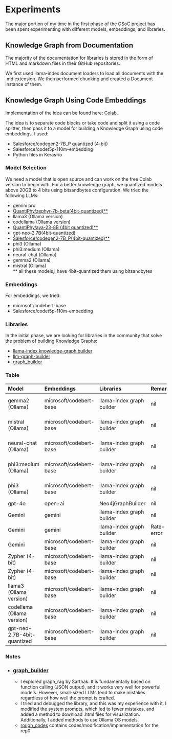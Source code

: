 # Experiments

The major portion of my time in the first phase of the GSoC project has been spent experimenting with different models, embeddings, and libraries.

## Knowledge Graph from Documentation

The majority of the documentation for libraries is stored in the form of HTML and markdown files in their GitHub repositories.

We first used llama-index document loaders to load all documents with the .md extension. We then performed chunking and created a Document instance of them.

## Knowledge Graph Using Code Embeddings

Implementation of the idea can be found here: [Colab](https://colab.research.google.com/drive/1uguR76SeMAukN4uAhKuXU_ja8Ik0s8Wj#scrollTo=CUgtX5D1Tl_x).

The idea is to separate code blocks or take code and split it using a code splitter, then pass it to a model for building a Knowledge Graph using code embeddings. I used:
- Salesforce/codegen2-7B_P quantized (4-bit)
- Salesforce/codet5p-110m-embedding
- Python files in Keras-io

### Model Selection

We need a model that is open source and can work on the free Colab version to begin with. For a better knowledge graph, we quantized models above 20GB to 4 bits using bitsandbytes configuration. We tried the following LLMs:
- gemini pro
- [QuantiPhy/zephyr-7b-beta(4bit-quantized)**](https://huggingface.co/QuantiPhy/zephyr-7b-beta-4bit-quantized)
- llama3 (Ollama version)
- codellama (Ollama version)
- [QuantiPhy/aya-23-8B (4bit quantized)**](https://huggingface.co/QuantiPhy/aya-23-8B-4bq)
- gpt-neo-2.7B(4bit-quantized)
- [Salesforce/codegen2-7B_P(4bit-quantized)**](https://huggingface.co/QuantiPhy/Salesforce_codegen2-7B_P)
- phi3 (Ollama)
- phi3:medium (Ollama)
- neural-chat (Ollama)
- gemma2 (Ollama)
- mistral (Ollama)   
** all these models,I have 4bit-quantized them using bitsandbytes
### Embeddings

For embeddings, we tried:
- microsoft/codebert-base
- Salesforce/codet5p-110m-embedding

### Libraries

In the initial phase, we are looking for libraries in the community that solve the problem of building Knowledge Graphs:
- [llama-index knowledge-graph builder](https://github.com/run-llama/llama_index/tree/main/llama-index-core/llama_index/core/indices/knowledge_graph)
- [llm-graph-builder](https://github.com/neo4j-labs/llm-graph-builder)
- [graph_builder](https://github.com/sarthakrastogi/graph-rag)

### Table

| Model                       | Embeddings           | Libraries                  | Remarks     | Documents                | Artifacts                                                                                                                                                                                                                                                                            |
|:----------------------------|:---------------------|:---------------------------|:------------|:-------------------------|:-------------------------------------------------------------------------------------------------------------------------------------------------------------------------------------------------------------------------------------------------------------------------------------|
| gemma2 (Ollama)             | microsoft/codebert-base | llama-index graph builder | nil         | [keras-io](https://github.com/keras-team/keras-io/tree/master/templates) | [viz](artifacts/gemma2/Graph_visualization_gemma2_mscb.html)<br/>[index](artifacts/gemma2/gemma2graphIndex.pkl)<br/>[collab](https://colab.research.google.com/drive/1q7FED2Lapk3D7ibqkO3NkqZ6iPNZ_x6H?usp=sharing)                                                                  |
| mistral (Ollama)            | microsoft/codebert-base | llama-index graph builder | nil         | [keras-io](https://github.com/keras-team/keras-io/tree/master/templates) | [viz](artifacts/mistral/Graph_visualization_mistral_mscb.html)<br/>[index](artifacts/mistral/mistralgraphIndex.pkl)<br/>[collab](https://colab.research.google.com/drive/1q7FED2Lapk3D7ibqkO3NkqZ6iPNZ_x6H?usp=sharing)                                                              |
| neural-chat (Ollama)        | microsoft/codebert-base | llama-index graph builder | nil         | [keras-io](https://github.com/keras-team/keras-io/tree/master/templates) | [viz](artifacts/neural_chat/Graph_visualization_neuralchat_mscb.html)<br/>[index](artifacts/neural_chat/graphIndex_neuralchat_mscb.pkl)<br/>[collab](https://colab.research.google.com/drive/1cM6ujhiKM1v0bRYVN9F9UEgjYlwkBTt9?usp=sharing)                                          |
| phi3:medium (Ollama)        | microsoft/codebert-base | llama-index graph builder | nil         | [keras-io](https://github.com/keras-team/keras-io/tree/master/templates) | [viz](artifacts/phi3-med/Graph_visualization_phi3-med_mscb.html)<br/>[index](artifacts/phi3-med/graphIndex_phi3_medium_mscb.pkl)<br/>[collab](https://colab.research.google.com/drive/1cM6ujhiKM1v0bRYVN9F9UEgjYlwkBTt9?usp=sharing)                                                 |
| phi3 (Ollama)               | microsoft/codebert-base | llama-index graph builder | nil         | [keras-io](https://github.com/keras-team/keras-io/tree/master/templates) | [viz](artifacts/phi3/Graph_visualization_phi3_mscb.html)<br/>[index](artifacts/phi3/graphIndex_phi3_mscb.pkl)<br/>[collab](https://colab.research.google.com/drive/1cM6ujhiKM1v0bRYVN9F9UEgjYlwkBTt9?usp=sharing)                                                                    |
| gpt-4o                      | open-ai              | Neo4jGraphBuilder          | nil         | [keras-io](https://github.com/keras-team/keras-io/tree/master/templates) | [viz](artifacts/vizualization/visualisation.png)                                                                                                                                                                                                                                     |
| Gemini                      | gemini               | llama-index graph builder | nil         | [keras-nlp](https://github.com/keras-team/keras-io/blob/master/templates/keras_nlp/index.md) | [viz](artifacts/vizualization/ex1.html)                                                                                                                                                                                                                                              |
| Gemini                      | gemini               | llama-index graph builder | Rate-error  | [keras-io](https://github.com/keras-team/keras-io/tree/master/templates) |                                                                                                                                                                                                                                                                                      |
| Gemini                      | microsoft/codebert-base | llama-index graph builder | nil         | [keras-nlp](https://github.com/keras-team/keras-io/blob/master/templates/keras_nlp/index.md) | [viz](artifacts/vizualization/gem_mcode_k_nlp.html)                                                                                                                                                                                                                                  |
| Zypher (4-bit)              | microsoft/codebert-base | llama-index graph builder | nil         | [keras-nlp](https://github.com/keras-team/keras-io/blob/master/templates/keras_nlp/index.md) | [viz](artifacts/vizualization/zy_knlp.html)                                                                                                                                                                                                                                          |
| Zypher (4-bit)              | microsoft/codebert-base | llama-index graph builder | nil         | [keras-io](https://github.com/keras-team/keras-io/tree/master/templates) | [viz](artifacts/vizualization/examp.html)                                                                                                                                                                                                                                            |
| llama3 (Ollama version)     | microsoft/codebert-base | llama-index graph builder | nil         | [keras-nlp](https://github.com/keras-team/keras-io/blob/master/templates/keras_nlp/index.md) | [viz](artifacts/vizualization/Graph_visualization.html)                                                                                                                                                                                                                              |
| codellama (Ollama version)  | microsoft/codebert-base | llama-index graph builder | nil         | [keras-nlp](https://github.com/keras-team/keras-io/blob/master/templates/keras_nlp/index.md) | [viz](artifacts/vizualization/code_1.html)                                                                                                                                                                                                                                           |
| gpt-neo-2.7B-4bit-quantized | microsoft/codebert-base | llama-index graph builder | nil         | [keras-nlp](https://github.com/keras-team/keras-io/blob/master/templates/keras_nlp/index.md) | [viz](artifacts/vizualization/graph_gpt3-neo.html)                                                                                                                                                                                                                                   |

### Notes
- ### [graph_builder](https://github.com/sarthakrastogi/graph-rag)   

  -  I explored graph_rag by Sarthak. It is fundamentally based on function calling (JSON output), and it works very well for powerful models. However, small-sized LLMs tend to make mistakes regardless of how well the prompt is crafted.
  - I tried and debugged the library, and this was my experience with it. I modified the system prompts, which led to fewer mistakes, and added a method to download .html files for visualization. Additionally, I added methods to use Ollama OS models.
  - [rough_codes](https://colab.research.google.com/drive/1q6T8mK-O2XKqY-iGFz6xdrzvqLzu73lm#scrollTo=H0QG6QUVub8T) contains codes/modification/implementation for the rep0